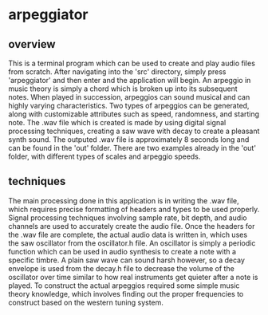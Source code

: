 # arpeggiator

## overview
This is a terminal program which can be used to create and play audio files from scratch. After navigating into the 'src' directory, simply press 'arpeggiator' and then enter and the application will begin. An arpeggio in music theory is simply a chord which is broken up into its subsequent notes. When played in succession, arpeggios can sound musical and  can highly varying characteristics. Two types of arpeggios can be generated, along with customizable attributes such as speed, randomness, and starting note. The .wav file which is created is made by using digital signal processing techniques, creating a saw wave with decay to create a pleasant synth sound. The outputed .wav file is approximately 8 seconds long and can be found in the 'out' folder. There are two examples already in the 'out' folder, with different types of scales and arpeggio speeds.

## techniques
The main processing done in this application is in writing the .wav file, which requires precise formatting of headers and types to be used properly. Signal processing techniques involving sample rate, bit depth, and audio channels are used to accurately create the audio file. Once the headers for the .wav file are complete, the actual audio data is written in, which uses the saw oscillator from the oscillator.h file. An oscillator is simply a periodic function which can be used in audio synthesis to create a note with a specific timbre. A plain saw wave can sound harsh however, so a decay envelope is used from the decay.h file to decrease the volume of the oscillator over time similar to how real instruments get quieter after a note is played. To construct the actual arpeggios required some simple music theory knowledge, which involves finding out the proper frequencies to construct based on the western tuning system.
